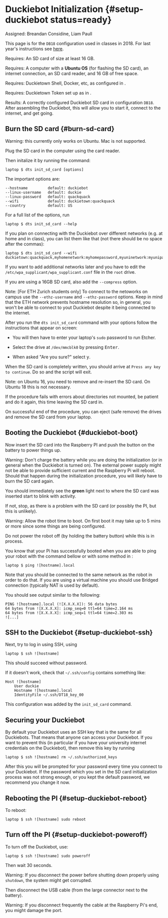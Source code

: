 # Duckiebot Initialization {#setup-duckiebot status=ready}

Assigned: Breandan Considine, Liam Paull

This page is for the `DB18` configuration used in classes in 2018. For last year's instructions see [here](https://docs.duckietown.org/DT17/). 

<div class='requirements' markdown="1">

Requires: An SD card of size at least 16 GB.

Requires: A computer with a **Ubuntu OS** (for flashing the SD card), an internet connection, an SD card reader, and 16 GB of free space.

Requires: Duckietown Shell, Docker, etc, as configured in [](#laptop-setup).

Requires: Duckietown Token set up as in [](#dt-account).

Results: A correctly configured Duckiebot SD card in configuration `DB18`. After assembling the Duckiebot, this will allow you to start it, connect to the internet, and get going.


</div>


## Burn the SD card {#burn-sd-card}

Warning: this currently only works on Ubuntu. Mac is not supported.

Plug the SD card in the computer using the card reader. 

Then initalize it by running the command:

    laptop $ dts init_sd_card [options]

The important options are:

    --hostname         default: duckiebot
    --linux-username   default: duckie
    --linux-password   default: quackquack
    --wifi             default: duckietown:quackquack
    --country          default: US

For a full list of the options, run 

    laptop $ dts init_sd_card --help

If you plan on connecting with the Duckiebot over different networks (e.g. at home and in class), you can list them like that (not there should be no space after the commas):

    laptop $ dts init_sd_card --wifi duckietown:quackquack,myhomenetwork:myhomepassword,myuninetwork:myunipassword

If you want to add additional networks later and you have to edit  the `/etc/wpa_supplicant/wpa_supplicant.conf` file in the `root` drive.

If you are using a 16GB SD card, also add the `--compress` option.

Note: \[For ETH Zurich students only\] To connect to the netoworks on campus use the `--ethz-username` and `--ethz-password` options. Keep in mind that the ETH network prevents hostname resolution so, in general, you won't be able to connect to yout Duckiebot despite it being connected to the internet.

After you run the  `dts init_sd_card` command with your options follow the instructions that appear on screen:

- You will then have to enter your laptop's `sudo` password to run Etcher.

- Select the drive at `/dev/mmcblk0` by pressing <kbd>Enter</kbd>.

- When asked "Are you sure?" select <kbd>y</kbd>.

When the SD card is completely written, you should arrive at `Press any key to continue`. Do so and the script will exit. 

Note: on Ubuntu 16, you need to remove and re-insert the SD card. On Ubuntu 18 this is not necessary.

If the procedure fails with errors about directories not mounted, be patient and do it again, this time leaving the SD card in.

On successful end of the procedure, you can eject (safe remove) the drives and remove the SD card from your laptop. 

## Booting the Duckiebot {#duckiebot-boot}

Now insert the SD card into the Raspberry PI and push the button on the battery to power things up. 

Warning: Don't charge the battery while you are doing the initialization (or in general when the Duckiebot is turned on). The external power supply might not be able to provide sufficient current and the Raspberry Pi will reboot. Should that happen during the initialization procedure, you will likely have to burn the SD card again.

You should immediately see the **green** light next to where the SD card was inserted start to blink with activity. 

If not, stop, as there is a problem with the SD card (or possibly the PI, but this is unlikely).

Warning: Allow the robot time to boot. On first boot it may take up to 5 mins or more since some things are being configured. 

Do not power the robot off (by holding the battery button) while this is in process. 


You know that your Pi has successfully booted when you are able to ping your robot with the command bellow or with some method in [](#duckiebot-network):

```
laptop $ ping ![hostname].local
```

Note that you should be connected to the same network as the robot in order to do that. If you are using a virtual machine you should use Bridged connection (typically NAT is used by default).

You should see output similar to the following:​    

```
PING ![hostname].local (![X.X.X.X]): 56 data bytes
64 bytes from ![X.X.X.X]: icmp_seq=0 ttl=64 time=2.164 ms
64 bytes from ![X.X.X.X]: icmp_seq=1 ttl=64 time=2.303 ms
![...]
```



## SSH to the Duckiebot {#setup-duckiebot-ssh} 

Next, try to log in using SSH, using

    laptop $ ssh ![hostname]


This should succeed without password. 

If it doesn't work, check that `~/.ssh/config` contains something like:

    Host ![hostname]
        User duckie
        Hostname ![hostname].local
        IdentityFile ~/.ssh/DT18_key_00
    
This configuration was added by the `init_sd_card` command.


## Securing your Duckiebot

By default your Duckiebot uses an SSH key that is the same for all Duckiebots. That means that anyone can access your Duckiebot. If you want to prevent this (in particular if you have your university internet credentials on the Duckiebot), then remove this key by running

    laptop $ ssh ![hostname] rm ~/.ssh/authorized_keys

After this you will be prompted for your password every time you connect to your Duckiebot. If the password which you set in the SD card initialization process was not strong enough, or you kept the default password, we recommend you change it now.
 
## Rebooting the PI {#setup-duckiebot-reboot}


To reboot:

    laptop $ ssh ![hostname] sudo reboot
    
## Turn off the PI {#setup-duckiebot-poweroff}
   
To turn off the Duckiebot, use:

    laptop $ ssh ![hostname] sudo poweroff 
    
Then wait 30 seconds.


Warning: If you disconnect the power before shutting down properly using `shutdown`,
the system might get corrupted.

    
Then disconnect the USB cable (from the large connector next to the battery).

Warning: If you disconnect frequently the cable at the Raspberry Pi's end, you might damage the port.


